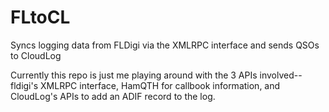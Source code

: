 # FLtoCL
Syncs logging data from FLDigi via the XMLRPC interface and sends QSOs to CloudLog

Currently this repo is just me playing around with the 3 APIs involved--fldigi's XMLRPC interface, HamQTH for callbook information, and CloudLog's APIs to add an ADIF record to the log.
